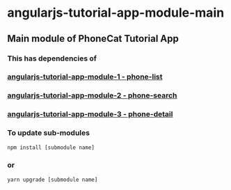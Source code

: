 # angularjs-tutorial-app-module-main

## Main module of PhoneCat Tutorial App

### This has dependencies of

### [angularjs-tutorial-app-module-1 - phone-list](https://github.com/narr/angularjs-tutorial-app-module-1)

### [angularjs-tutorial-app-module-2 - phone-search](https://github.com/narr/angularjs-tutorial-app-module-2)

### [angularjs-tutorial-app-module-3 - phone-detail](https://github.com/narr/angularjs-tutorial-app-module-3)

### To update sub-modules

 ``` sh
npm install [submodule name]
 ```

### or

 ``` sh
yarn upgrade [submodule name]
 ```
